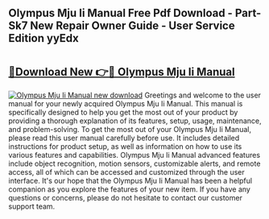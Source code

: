 ## Olympus Mju Ii Manual Free Pdf Download - Part-Sk7 New Repair Owner Guide - User Service Edition yyEdx

# <h2><a href="http://cf27441.oget.top/?id=Olympus+Mju+Ii+Manual">🔗Download New 👉🔴 Olympus Mju Ii Manual</a></h2>

[![Olympus Mju Ii Manual new download](https://i.imgur.com/5g1atiW.png)](http://cf27441.oget.top/?id=Olympus+Mju+Ii+Manual)
Greetings and welcome to the user manual for your newly acquired Olympus Mju Ii Manual. This manual is specifically designed to help you get the most out of your product by providing a thorough explanation of its features, setup, usage, maintenance, and problem-solving. To get the most out of your Olympus Mju Ii Manual, please read this user manual carefully before use. It includes detailed instructions for product setup, as well as information on how to use its various features and capabilities. Olympus Mju Ii Manual advanced features include object recognition, motion sensors, customizable alerts, and remote access, all of which can be accessed and customized through the user interface. It's our hope that the Olympus Mju Ii Manual has been a helpful companion as you explore the features of your new item. If you have any questions or concerns, please do not hesitate to contact our customer support team.
